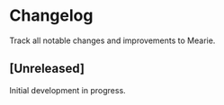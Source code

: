 # Changelog

Track all notable changes and improvements to Mearie.

## [Unreleased]

Initial development in progress.
